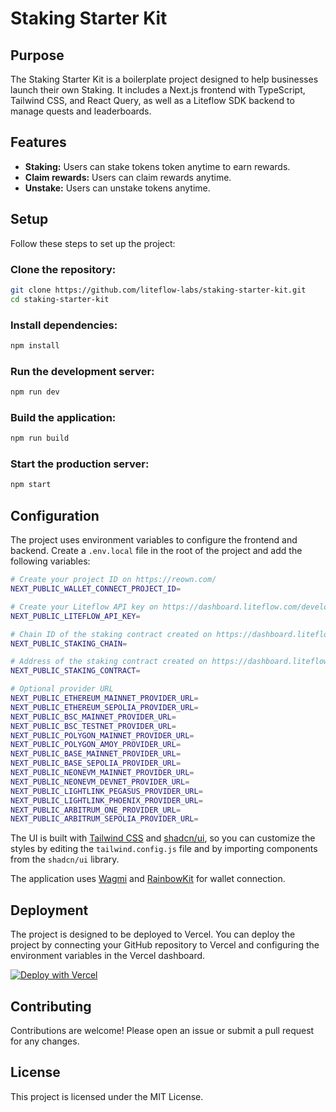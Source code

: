 # Staking Starter Kit

## Purpose

The Staking Starter Kit is a boilerplate project designed to help businesses launch their own Staking. It includes a Next.js frontend with TypeScript, Tailwind CSS, and React Query, as well as a Liteflow SDK backend to manage quests and leaderboards.

## Features

- **Staking:** Users can stake tokens token anytime to earn rewards.
- **Claim rewards:** Users can claim rewards anytime.
- **Unstake:** Users can unstake tokens anytime.

## Setup

Follow these steps to set up the project:

### Clone the repository:

```bash
git clone https://github.com/liteflow-labs/staking-starter-kit.git
cd staking-starter-kit
```

### Install dependencies:

```bash
npm install
```

### Run the development server:

```bash
npm run dev
```

### Build the application:

```bash
npm run build
```

### Start the production server:

```bash
npm start
```

## Configuration

The project uses environment variables to configure the frontend and backend. Create a `.env.local` file in the root of the project and add the following variables:

```bash
# Create your project ID on https://reown.com/
NEXT_PUBLIC_WALLET_CONNECT_PROJECT_ID=

# Create your Liteflow API key on https://dashboard.liteflow.com/developers
NEXT_PUBLIC_LITEFLOW_API_KEY=

# Chain ID of the staking contract created on https://dashboard.liteflow.com/engagements/stakings/create
NEXT_PUBLIC_STAKING_CHAIN=

# Address of the staking contract created on https://dashboard.liteflow.com/engagements/stakings/create
NEXT_PUBLIC_STAKING_CONTRACT=

# Optional provider URL
NEXT_PUBLIC_ETHEREUM_MAINNET_PROVIDER_URL=
NEXT_PUBLIC_ETHEREUM_SEPOLIA_PROVIDER_URL=
NEXT_PUBLIC_BSC_MAINNET_PROVIDER_URL=
NEXT_PUBLIC_BSC_TESTNET_PROVIDER_URL=
NEXT_PUBLIC_POLYGON_MAINNET_PROVIDER_URL=
NEXT_PUBLIC_POLYGON_AMOY_PROVIDER_URL=
NEXT_PUBLIC_BASE_MAINNET_PROVIDER_URL=
NEXT_PUBLIC_BASE_SEPOLIA_PROVIDER_URL=
NEXT_PUBLIC_NEONEVM_MAINNET_PROVIDER_URL=
NEXT_PUBLIC_NEONEVM_DEVNET_PROVIDER_URL=
NEXT_PUBLIC_LIGHTLINK_PEGASUS_PROVIDER_URL=
NEXT_PUBLIC_LIGHTLINK_PHOENIX_PROVIDER_URL=
NEXT_PUBLIC_ARBITRUM_ONE_PROVIDER_URL=
NEXT_PUBLIC_ARBITRUM_SEPOLIA_PROVIDER_URL=
```

The UI is built with [Tailwind CSS](https://tailwindcss.com/) and [shadcn/ui](https://ui.shadcn.com/), so you can customize the styles by editing the `tailwind.config.js` file and by importing components from the `shadcn/ui` library.

The application uses [Wagmi](https://wagmi.sh/) and [RainbowKit](https://www.rainbowkit.com/) for wallet connection.

## Deployment

The project is designed to be deployed to Vercel. You can deploy the project by connecting your GitHub repository to Vercel and configuring the environment variables in the Vercel dashboard.

[![Deploy with Vercel](https://vercel.com/button)](https://vercel.com/new/clone?repository-url=https://github.com/liteflow-labs/staking-starter-kit)

## Contributing

Contributions are welcome! Please open an issue or submit a pull request for any changes.

## License

This project is licensed under the MIT License.

